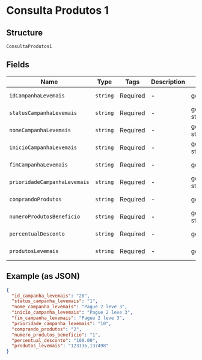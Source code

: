 
# Consulta Produtos 1

## Structure

`ConsultaProdutos1`

## Fields

| Name | Type | Tags | Description | Getter | Setter |
|  --- | --- | --- | --- | --- | --- |
| `idCampanhaLevemais` | `string` | Required | - | getIdCampanhaLevemais(): string | setIdCampanhaLevemais(string idCampanhaLevemais): void |
| `statusCampanhaLevemais` | `string` | Required | - | getStatusCampanhaLevemais(): string | setStatusCampanhaLevemais(string statusCampanhaLevemais): void |
| `nomeCampanhaLevemais` | `string` | Required | - | getNomeCampanhaLevemais(): string | setNomeCampanhaLevemais(string nomeCampanhaLevemais): void |
| `inicioCampanhaLevemais` | `string` | Required | - | getInicioCampanhaLevemais(): string | setInicioCampanhaLevemais(string inicioCampanhaLevemais): void |
| `fimCampanhaLevemais` | `string` | Required | - | getFimCampanhaLevemais(): string | setFimCampanhaLevemais(string fimCampanhaLevemais): void |
| `prioridadeCampanhaLevemais` | `string` | Required | - | getPrioridadeCampanhaLevemais(): string | setPrioridadeCampanhaLevemais(string prioridadeCampanhaLevemais): void |
| `comprandoProdutos` | `string` | Required | - | getComprandoProdutos(): string | setComprandoProdutos(string comprandoProdutos): void |
| `numeroProdutosBeneficio` | `string` | Required | - | getNumeroProdutosBeneficio(): string | setNumeroProdutosBeneficio(string numeroProdutosBeneficio): void |
| `percentualDesconto` | `string` | Required | - | getPercentualDesconto(): string | setPercentualDesconto(string percentualDesconto): void |
| `produtosLevemais` | `string` | Required | - | getProdutosLevemais(): string | setProdutosLevemais(string produtosLevemais): void |

## Example (as JSON)

```json
{
  "id_campanha_levemais": "20",
  "status_campanha_levemais": "1",
  "nome_campanha_levemais": "Pague 2 leve 3",
  "inicio_campanha_levemais": "Pague 2 leve 3",
  "fim_campanha_levemais": "Pague 2 leve 3",
  "prioridade_campanha_levemais": "10",
  "comprando_produtos": "2",
  "numero_produtos_beneficio": "1",
  "percentual_desconto": "100.00",
  "produtos_levemais": "123136,137498"
}
```


